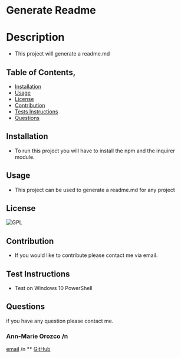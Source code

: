 
  # Generate Readme

  # Description
  * This project will generate a readme.md

  ## Table of Contents, 
  * [Installation](#installation)
  * [Usage](#usage)
  * [License](#license)
  * [Contribution](#contribution)
  * [Tests Instructions](#test)
  * [Questions](#questions)

  ## Installation
  * To run this project you will have to install the npm and the inquirer module.

  ## Usage
  * This project can be used to generate a readme.md for any project

  ## License
  ![GPL](https://img.shields.io/badge/license-purple.svg)

  ## Contribution
  * If you would like to contribute please contact me via email.

  ## Test Instructions
   * Test on Windows 10 PowerShell

  ## Questions
  if you have any question please contact me.
  ### Ann-Marie Orozco /n 
  [email](anniedillier@gmail.com) /n
  ** [GitHub](https://github.com/ann760)

    